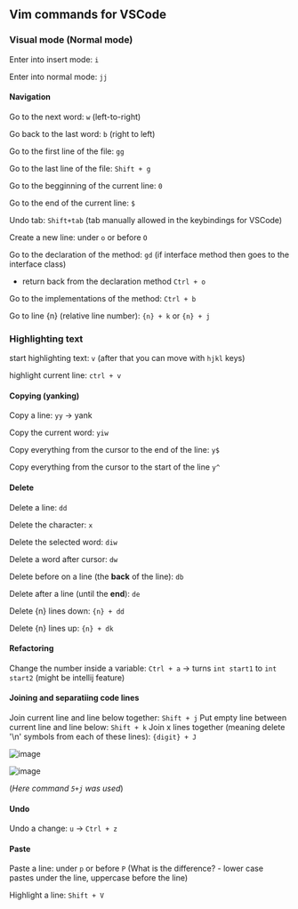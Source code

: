 ## Vim commands for VSCode

### Visual mode (Normal mode)
Enter into insert mode: `i`

Enter into normal mode: `jj`

#### Navigation
Go to the next word: `w` (left-to-right)

Go back to the last word: `b` (right to left)

Go to the first line of the file: `gg`

Go to the last line of the file: `Shift + g`

Go to the begginning of the current line: `0`

Go to the end of the current line: `$`

Undo tab: `Shift+tab` (tab manually allowed in the keybindings for VSCode)

Create a new line: under `o` or before `O`

Go to the declaration of the method: `gd` (if interface method then goes to the interface class)
 - return back from the declaration method `Ctrl + o`

Go to the implementations of the method: `Ctrl + b`

Go to line {n} (relative line number): `{n} + k` or `{n} + j`

### Highlighting text

start highlighting text: `v` (after that you can move with `hjkl` keys)

highlight current line: `ctrl + v`
 
#### Copying (yanking)
Copy a line: `yy` -> yank

Copy the current word: `yiw`

Copy everything from the cursor to the end of the line: `y$`

Copy everything from the cursor to the start of the line `y^`




#### Delete 
Delete a line: `dd`

Delete the character: `x`

Delete the selected word: `diw`

Delete a word after cursor: `dw`

Delete before on a line (the **back** of the line): `db`

Delete after a line (until the **end**): `de`

Delete {n} lines down: `{n} + dd`

Delete {n} lines up: `{n} + dk`

#### Refactoring
Change the number inside a variable: `Ctrl + a` -> turns `int start1` to `int start2` (might be intellij feature)
 
#### Joining and separatiing code lines
Join current line and line below together: `Shift + j`
Put empty line between current line and line below: `Shift + k`
Join x lines together (meaning delete '\n' symbols from each of these lines): `{digit} + J`

![image](https://user-images.githubusercontent.com/90053205/196723942-0c99e27e-290f-4692-96c4-778b510dbe36.png)

![image](https://user-images.githubusercontent.com/90053205/196724539-0368b64a-d929-4ae1-841b-fbf97bb2bd0f.png)

(*Here command `5+j` was used*)




#### Undo

Undo a change: `u` -> `Ctrl + z`  

#### Paste

Paste a line: under `p` or before `P` (What is the difference? - lower case pastes under the line, uppercase before the line)

Highlight a line: `Shift + V`

